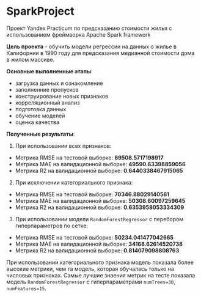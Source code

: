 # SparkProject
Проект Yandex Practicum по предсказанию стоимости жилья с использованием фреймворка Apache Spark framework

__Цель проекта__ - обучить модели регрессии на данных о жилье в Калифорнии в 1990 году для предсказания медианной стоимости дома в жилом массиве.

__Основные выполненные этапы__:
- загрузка данных и ознакомление
- заполненние пропусков
- конструирование новых признаков
- корреляционный анализ
- подготовка данных
- обучение моделей
- оценка качества

__Полученные результаты__:

1. При использовании всех признаков:

- Метрика RMSE на тестовой выборке: **69508.5717198917**
- Метрика MAE на валидационной выборке: **49590.63398859056**
- Метрика R2 на валидационной выборке: **0.6440338467915065**

2. При исключении категориального признака:

- Метрика RMSE на тестовой выборке: **70346.88029140561**
- Метрика MAE на валидационной выборке: **50308.60097259645**
- Метрика R2 на валидационной выборке: **0.6353958053334309**

3. При использовании модели `RandomForestRegressor` с перебором гиперпараметров по сетке:

- Метрика RMSE на тестовой выборке: **50234.041477042665**
- Метрика MAE на валидационной выборке: **34168.62614520738**
- Метрика R2 на валидационной выборке: **0.814079098808763**

При использовании категориального признака модель показала более высокие метрики, чем та модель, которая обучалась только на числовых признаках. Самые лучшие знаения метрик на тесте показала модель `RandomForestRegressor` с гиперпараметрами `numTrees=30`, `numFeatures=15`.

